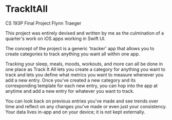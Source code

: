 # TrackItAll
CS 193P Final Project Flynn Traeger

This project was entirely devised and written by me as the culmination of a quarter's work on iOS apps working in Swift UI.

The concept of the project is a generic 'tracker' app that allows you to create categories to track anything you want all within one app.

Tracking your sleep, meals, moods, workouts, and more can all be done in one place as Track It All lets you create a category for anything you want to track and lets you define what metrics you want to measure whenever you add a new entry.
Once you've created a new category and its corresponding template for each new entry, you can hop into the app at anytime and add a new entry for whatever you want to track.

You can look back on previous entries you've made and see trends over time and reflect on any changes you've made or even just your consistency. Your data lives in-app and on your device; it is not kept externally.
